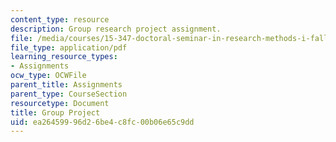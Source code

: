 ```yaml
---
content_type: resource
description: Group research project assignment.
file: /media/courses/15-347-doctoral-seminar-in-research-methods-i-fall-2004/ea26459996d26be4c8fc00b06e65c9dd_group_project.pdf
file_type: application/pdf
learning_resource_types:
- Assignments
ocw_type: OCWFile
parent_title: Assignments
parent_type: CourseSection
resourcetype: Document
title: Group Project
uid: ea264599-96d2-6be4-c8fc-00b06e65c9dd
---
```

